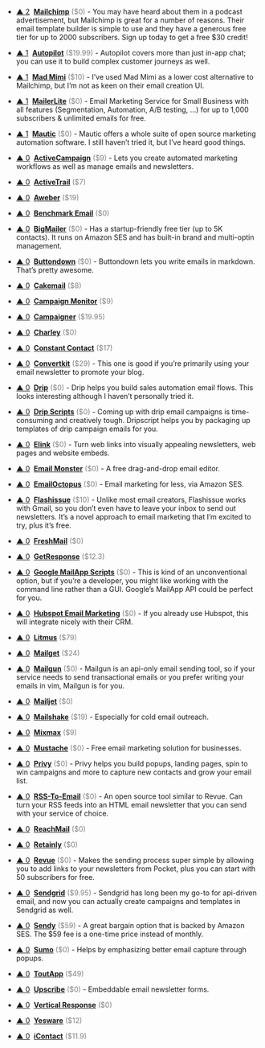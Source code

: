 - <a href="#vote-form" class="vote-link" rel="modal:open" id="recyXAwtc5kTpnPxc">&#x25B2; <span class="count">2</span></a> &nbsp;**[Mailchimp](http://eepurl.com/cMDrn5)** <span style="color: grey;">($0)</span> - You may have heard about them in a podcast advertisement, but Mailchimp is great for a number of reasons. Their email template builder is simple to use and they have a generous free tier for up to 2000 subscribers. Sign up today to get a free $30 credit!

- <a href="#vote-form" class="vote-link" rel="modal:open" id="rec6SRq2RKoghWo9j">&#x25B2; <span class="count">1</span></a> &nbsp;**[Autopilot](https://autopilothq.com/)** <span style="color: grey;">($19.99)</span> - Autopilot covers more than just in-app chat; you can use it to build complex customer journeys as well.

- <a href="#vote-form" class="vote-link" rel="modal:open" id="rec0qQJE65AvhEsru">&#x25B2; <span class="count">1</span></a> &nbsp;**[Mad Mimi](https://madmimi.com/)** <span style="color: grey;">($10)</span> - I’ve used Mad Mimi as a lower cost alternative to Mailchimp, but I’m not as keen on their email creation UI.

- <a href="#vote-form" class="vote-link" rel="modal:open" id="recC3Azor0k529lbO">&#x25B2; <span class="count">1</span></a> &nbsp;**[MailerLite](https://www.mailerlite.com)** <span style="color: grey;">($0)</span> - Email Marketing Service for Small Business with all features (Segmentation, Automation, A/B testing, ...) for up to 1,000 subscribers & unlimited emails for free.

- <a href="#vote-form" class="vote-link" rel="modal:open" id="rec5zrdE6hjzog5Te">&#x25B2; <span class="count">1</span></a> &nbsp;**[Mautic](https://www.mautic.org/)** <span style="color: grey;">($0)</span> - Mautic offers a whole suite of open source marketing automation software. I still haven’t tried it, but I’ve heard good things.

- <a href="#vote-form" class="vote-link" rel="modal:open" id="recKOUIIXnFNc6a3J">&#x25B2; <span class="count">0</span></a> &nbsp;**[ActiveCampaign](http://www.activecampaign.com/)** <span style="color: grey;">($9)</span> - Lets you create automated marketing workflows as well as manage emails and newsletters.

- <a href="#vote-form" class="vote-link" rel="modal:open" id="reccjnAOHhW9MJfX1">&#x25B2; <span class="count">0</span></a> &nbsp;**[ActiveTrail](https://www.activetrail.com/email_marketing_software/)** <span style="color: grey;">($7)</span>

- <a href="#vote-form" class="vote-link" rel="modal:open" id="recEyemzEvkDxgdJy">&#x25B2; <span class="count">0</span></a> &nbsp;**[Aweber](https://www.aweber.com/)** <span style="color: grey;">($19)</span>

- <a href="#vote-form" class="vote-link" rel="modal:open" id="recXrTMtYBNmA80IY">&#x25B2; <span class="count">0</span></a> &nbsp;**[Benchmark Email](https://www.benchmarkemail.com/)** <span style="color: grey;">($0)</span>

- <a href="#vote-form" class="vote-link" rel="modal:open" id="recvoC1mZz97lMhZK">&#x25B2; <span class="count">0</span></a> &nbsp;**[BigMailer](https://www.bigmailer.io/)** <span style="color: grey;">($0)</span> - Has a startup-friendly free tier (up to 5K contacts). It runs on Amazon SES and has built-in brand and multi-optin management.

- <a href="#vote-form" class="vote-link" rel="modal:open" id="rec0Pms7e5Fjgm9II">&#x25B2; <span class="count">0</span></a> &nbsp;**[Buttondown](https://buttondown.email/)** <span style="color: grey;">($0)</span> - Buttondown lets you write emails in markdown. That’s pretty awesome.

- <a href="#vote-form" class="vote-link" rel="modal:open" id="recSaX0ClEgUu6wch">&#x25B2; <span class="count">0</span></a> &nbsp;**[Cakemail](https://www.cakemail.com/)** <span style="color: grey;">($8)</span>

- <a href="#vote-form" class="vote-link" rel="modal:open" id="recP5IanlPzgdDgHd">&#x25B2; <span class="count">0</span></a> &nbsp;**[Campaign Monitor](https://www.campaignmonitor.com/c/)** <span style="color: grey;">($9)</span>

- <a href="#vote-form" class="vote-link" rel="modal:open" id="rec0DYoSN0A9D8Y12">&#x25B2; <span class="count">0</span></a> &nbsp;**[Campaigner](http://www.campaigner.com/)** <span style="color: grey;">($19.95)</span>

- <a href="#vote-form" class="vote-link" rel="modal:open" id="recDBw6oIDn7DraLi">&#x25B2; <span class="count">0</span></a> &nbsp;**[Charley](https://charley.io/)** <span style="color: grey;">($0)</span>

- <a href="#vote-form" class="vote-link" rel="modal:open" id="receoXAvZxRqmlx36">&#x25B2; <span class="count">0</span></a> &nbsp;**[Constant Contact](https://www.constantcontact.com/home/signup.jsp)** <span style="color: grey;">($17)</span>

- <a href="#vote-form" class="vote-link" rel="modal:open" id="recxwvx8hgtkqEwZ4">&#x25B2; <span class="count">0</span></a> &nbsp;**[Convertkit](https://convertkit.com/)** <span style="color: grey;">($29)</span> - This one is good if you’re primarily using your email newsletter to promote your blog.

- <a href="#vote-form" class="vote-link" rel="modal:open" id="recTwQVuuNtU7hmg3">&#x25B2; <span class="count">0</span></a> &nbsp;**[Drip](https://www.drip.co/)** <span style="color: grey;">($0)</span> - Drip helps you build sales automation email flows. This looks interesting although I haven’t personally tried it.

- <a href="#vote-form" class="vote-link" rel="modal:open" id="recz785Y0I9IRxebU">&#x25B2; <span class="count">0</span></a> &nbsp;**[Drip Scripts](https://dripscripts.com/)** <span style="color: grey;">($0)</span> - Coming up with drip email campaigns is time-consuming and creatively tough. Dripscript helps you by packaging up templates of drip campaign emails for you.

- <a href="#vote-form" class="vote-link" rel="modal:open" id="recHzFGbNs7KBO3Nk">&#x25B2; <span class="count">0</span></a> &nbsp;**[Elink](https://elink.io/)** <span style="color: grey;">($0)</span> - Turn web links into visually appealing newsletters, web pages and website embeds.

- <a href="#vote-form" class="vote-link" rel="modal:open" id="recSvrLTdibmcKYmm">&#x25B2; <span class="count">0</span></a> &nbsp;**[Email Monster](https://emailmonster.io/)** <span style="color: grey;">($0)</span> - A free drag-and-drop email editor.

- <a href="#vote-form" class="vote-link" rel="modal:open" id="recjYFBRLYuD7HBGm">&#x25B2; <span class="count">0</span></a> &nbsp;**[EmailOctopus](https://emailoctopus.com)** <span style="color: grey;">($0)</span> - Email marketing for less, via Amazon SES.

- <a href="#vote-form" class="vote-link" rel="modal:open" id="reca3vPkBnCC6U418">&#x25B2; <span class="count">0</span></a> &nbsp;**[Flashissue](https://www.flashissue.com/)** <span style="color: grey;">($10)</span> - Unlike most email creators, Flashissue works with Gmail, so you don’t even have to leave your inbox to send out newsletters. It’s a novel approach to email marketing that I’m excited to try, plus it’s free.

- <a href="#vote-form" class="vote-link" rel="modal:open" id="recSIh7qpuir0t2Ug">&#x25B2; <span class="count">0</span></a> &nbsp;**[FreshMail](https://freshmail.com/)** <span style="color: grey;">($0)</span>

- <a href="#vote-form" class="vote-link" rel="modal:open" id="recGr1kJPco1EnYvM">&#x25B2; <span class="count">0</span></a> &nbsp;**[GetResponse](https://www.getresponse.com/)** <span style="color: grey;">($12.3)</span>

- <a href="#vote-form" class="vote-link" rel="modal:open" id="recXkuVXvpY0AqhuY">&#x25B2; <span class="count">0</span></a> &nbsp;**[Google MailApp Scripts](https://developers.google.com/apps-script/reference/mail/mail-app)** <span style="color: grey;">($0)</span> - This is kind of an unconventional option, but if you’re a developer, you might like working with the command line rather than a GUI. Google’s MailApp API could be perfect for you.

- <a href="#vote-form" class="vote-link" rel="modal:open" id="recUJ9oikho2rEkAZ">&#x25B2; <span class="count">0</span></a> &nbsp;**[Hubspot Email Marketing](https://www.hubspot.com/products/marketing/email)** <span style="color: grey;">($0)</span> - If you already use Hubspot, this will integrate nicely with their CRM.

- <a href="#vote-form" class="vote-link" rel="modal:open" id="recjxxjD8Oll9WwIa">&#x25B2; <span class="count">0</span></a> &nbsp;**[Litmus](http://litmus.com/)** <span style="color: grey;">($79)</span>

- <a href="#vote-form" class="vote-link" rel="modal:open" id="recd6D33LHI61ATPl">&#x25B2; <span class="count">0</span></a> &nbsp;**[Mailget](https://www.formget.com/mailget-app/)** <span style="color: grey;">($24)</span>

- <a href="#vote-form" class="vote-link" rel="modal:open" id="rec5RqpAbMhjU2LsB">&#x25B2; <span class="count">0</span></a> &nbsp;**[Mailgun](https://www.mailgun.com/)** <span style="color: grey;">($0)</span> - Mailgun is an api-only email sending tool, so if your service needs to send transactional emails or you prefer writing your emails in vim, Mailgun is for you.

- <a href="#vote-form" class="vote-link" rel="modal:open" id="recDcsjhx3wufHtLS">&#x25B2; <span class="count">0</span></a> &nbsp;**[Mailjet](https://www.mailjet.com/)** <span style="color: grey;">($0)</span>

- <a href="#vote-form" class="vote-link" rel="modal:open" id="rec97yCoxz2stwwbQ">&#x25B2; <span class="count">0</span></a> &nbsp;**[Mailshake](https://mailshake.com/)** <span style="color: grey;">($19)</span> - Especially for cold email outreach.

- <a href="#vote-form" class="vote-link" rel="modal:open" id="recEIX1Uxtm9w47PD">&#x25B2; <span class="count">0</span></a> &nbsp;**[Mixmax](https://mixmax.com/)** <span style="color: grey;">($9)</span>

- <a href="#vote-form" class="vote-link" rel="modal:open" id="recHTtJeJZbTBpODw">&#x25B2; <span class="count">0</span></a> &nbsp;**[Mustache](https://mustache.website/index.html)** <span style="color: grey;">($0)</span> - Free email marketing solution for businesses.

- <a href="#vote-form" class="vote-link" rel="modal:open" id="recU25eP0Xmdoi01K">&#x25B2; <span class="count">0</span></a> &nbsp;**[Privy](https://privy.com/)** <span style="color: grey;">($0)</span> - Privy helps you build popups, landing pages, spin to win campaigns and more to capture new contacts and grow your email list.

- <a href="#vote-form" class="vote-link" rel="modal:open" id="recNVcOWLJTDC358U">&#x25B2; <span class="count">0</span></a> &nbsp;**[RSS-To-Email](https://email.pcto.co/)** <span style="color: grey;">($0)</span> - An open source tool similar to Revue. Can turn your RSS feeds into an HTML email newsletter that you can send with your service of choice.

- <a href="#vote-form" class="vote-link" rel="modal:open" id="reccCaR429OO6M1wv">&#x25B2; <span class="count">0</span></a> &nbsp;**[ReachMail](https://www.reachmail.net/)** <span style="color: grey;">($0)</span>

- <a href="#vote-form" class="vote-link" rel="modal:open" id="recNYt9xG0roJDjDk">&#x25B2; <span class="count">0</span></a> &nbsp;**[Retainly](https://retainly.co/)** <span style="color: grey;">($0)</span>

- <a href="#vote-form" class="vote-link" rel="modal:open" id="recQQqPHBF8bHPoeD">&#x25B2; <span class="count">0</span></a> &nbsp;**[Revue](https://www.getrevue.co/)** <span style="color: grey;">($0)</span> - Makes the sending process super simple by allowing you to add links to your newsletters from Pocket, plus you can start with 50 subscribers for free.

- <a href="#vote-form" class="vote-link" rel="modal:open" id="recjth6ctjNZj95t2">&#x25B2; <span class="count">0</span></a> &nbsp;**[Sendgrid](https://sendgrid.com/)** <span style="color: grey;">($9.95)</span> - Sendgrid has long been my go-to for api-driven email, and now you can actually create campaigns and templates in Sendgrid as well.

- <a href="#vote-form" class="vote-link" rel="modal:open" id="recWzhOAiDAzgXWCm">&#x25B2; <span class="count">0</span></a> &nbsp;**[Sendy](https://sendy.co/)** <span style="color: grey;">($59)</span> - A great bargain option that is backed by Amazon SES. The $59 fee is a one-time price instead of monthly.

- <a href="#vote-form" class="vote-link" rel="modal:open" id="recLWk4BRkY0ENl6K">&#x25B2; <span class="count">0</span></a> &nbsp;**[Sumo](https://sumo.com/)** <span style="color: grey;">($0)</span> - Helps by emphasizing better email capture through popups.

- <a href="#vote-form" class="vote-link" rel="modal:open" id="recMl41xIIHdGMBtN">&#x25B2; <span class="count">0</span></a> &nbsp;**[ToutApp](https://www1.toutapp.com/)** <span style="color: grey;">($49)</span>

- <a href="#vote-form" class="vote-link" rel="modal:open" id="recnFS7KHig7rPXip">&#x25B2; <span class="count">0</span></a> &nbsp;**[Upscribe](https://upscri.be)** <span style="color: grey;">($0)</span> - Embeddable email newsletter forms.

- <a href="#vote-form" class="vote-link" rel="modal:open" id="rec6UQ395eXAY78Vq">&#x25B2; <span class="count">0</span></a> &nbsp;**[Vertical Response](http://www.verticalresponse.com/)** <span style="color: grey;">($0)</span>

- <a href="#vote-form" class="vote-link" rel="modal:open" id="reclDekWSB9fv5gMG">&#x25B2; <span class="count">0</span></a> &nbsp;**[Yesware](http://www.yesware.com/)** <span style="color: grey;">($12)</span>

- <a href="#vote-form" class="vote-link" rel="modal:open" id="recmmNAtGqKwa8dbm">&#x25B2; <span class="count">0</span></a> &nbsp;**[iContact](https://www.icontact.com/)** <span style="color: grey;">($11.9)</span>

